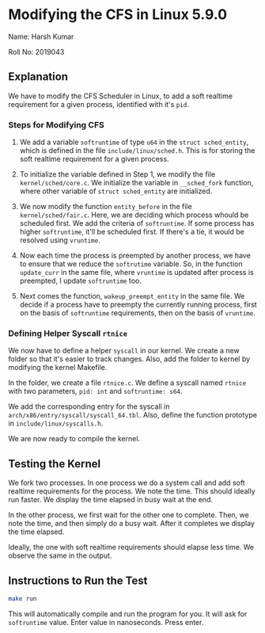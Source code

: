 # Modifying the CFS in Linux 5.9.0

Name: Harsh Kumar

Roll No: 2019043

## Explanation

We have to modify the CFS Scheduler in Linux, to add a soft realtime 
requirement for a given process, identified with it's `pid`.

### Steps for Modifying CFS

1. We add a variable `softruntime` of type `u64` in the `struct sched_entity`, which is defined in the file `include/linux/sched.h`. This is for storing the soft realtime requirement for a given process.

2. To initialize the variable defined in Step 1, we modify the file `kernel/sched/core.c`. We initialize the variable in `__sched_fork` function, where other variable of `struct sched_entity` are initialized.

3. We now modify the function `entity_before` in the file `kernel/sched/fair.c`. Here, we are deciding which process whould be scheduled first. We add the criteria of `softruntime`. If some process has higher `softruntime`, it'll be scheduled first. If there's a tie, it would be resolved using `vruntime`.

4. Now each time the process is preempted by another process, we have to ensure that we reduce the `softrutime` variable. So, in the function `update_curr` in the same file, where `vruntime` is updated after process is preempted, I update `softruntime` too.

5. Next comes the function, `wakeup_preempt_entity` in the same file. We decide if a process have to preempty the currently running process, first on the basis of `softruntime` requirements, then on the basis of `vruntime`.


### Defining Helper Syscall `rtnice`

We now have to define a helper `syscall` in our kernel. We create a new folder so that it's easier to track changes. Also, add the folder to kernel by modifying the kernel Makefile.

In the folder, we create a file `rtnice.c`. We define a syscall named `rtnice` with two parameters, `pid: int` and `softruntime: s64`.

We add the corresponding entry for the syscall in `arch/x86/entry/syscall/syscall_64.tbl`. Also, define the function prototype in `include/linux/syscalls.h`.

We are now ready to compile the kernel.

## Testing the Kernel

We fork two processes. In one process we do a system call and add soft realtime requirements for the process. We note the time. This should ideally run faster. We display the time elapsed in busy wait at the end.

In the other process, we first wait for the other one to complete. Then, we note the time, and then simply do a busy wait. After it completes we display the time elapsed.

Ideally, the one with soft realtime requirements should elapse less time. We observe the same in the output.

## Instructions to Run the Test

```sh
make run
````

This will automatically compile and run the program for you. It will ask for `softruntime` value. Enter value in nanoseconds. Press enter.
